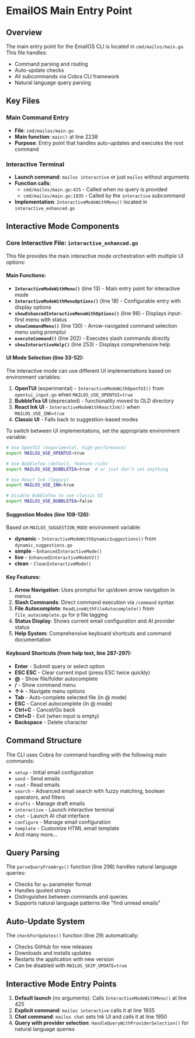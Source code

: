 # EmailOS Main Entry Point

## Overview

The main entry point for the EmailOS CLI is located in `cmd/mailos/main.go`. This file handles:
- Command parsing and routing
- Auto-update checks
- All subcommands via Cobra CLI framework
- Natural language query parsing

## Key Files

### Main Command Entry
- **File**: `cmd/mailos/main.go`
- **Main function**: `main()` at line 2238
- **Purpose**: Entry point that handles auto-updates and executes the root command

### Interactive Terminal
- **Launch command**: `mailos interactive` or just `mailos` without arguments
- **Function calls**: 
  - `cmd/mailos/main.go:425` - Called when no query is provided
  - `cmd/mailos/main.go:1935` - Called by the `interactive` subcommand
- **Implementation**: `InteractiveModeWithMenu()` located in `interactive_enhanced.go`

## Interactive Mode Components

### Core Interactive File: `interactive_enhanced.go`
This file provides the main interactive mode orchestration with multiple UI options:

#### Main Functions:
- **`InteractiveModeWithMenu()`** (line 13) - Main entry point for interactive mode
- **`InteractiveModeWithMenuOptions()`** (line 18) - Configurable entry with display options
- **`showEnhancedInteractiveMenuWithOptions()`** (line 98) - Displays input-first menu with status
- **`showCommandMenu()`** (line 130) - Arrow-navigated command selection menu using promptui
- **`executeCommand()`** (line 202) - Executes slash commands directly
- **`showInteractiveHelp()`** (line 253) - Displays comprehensive help

#### UI Mode Selection (line 33-52):
The interactive mode can use different UI implementations based on environment variables:
1. **OpenTUI** (experimental) - `InteractiveModeWithOpenTUI()` from `opentui_input.go` when `MAILOS_USE_OPENTUI=true`
2. **BubbleTea UI** (deprecated) - functionality moved to OLD directory
3. **React Ink UI** - `InteractiveModeWithReactInk()` when `MAILOS_USE_INK=true`
4. **Classic UI** - Falls back to suggestion-based modes

To switch between UI implementations, set the appropriate environment variable:
```bash
# Use OpenTUI (experimental, high-performance)
export MAILOS_USE_OPENTUI=true

# Use BubbleTea (default, feature-rich)
export MAILOS_USE_BUBBLETEA=true  # or just don't set anything

# Use React Ink (legacy)
export MAILOS_USE_INK=true

# Disable BubbleTea to use classic UI
export MAILOS_USE_BUBBLETEA=false
```

#### Suggestion Modes (line 108-126):
Based on `MAILOS_SUGGESTION_MODE` environment variable:
- **dynamic** - `InteractiveModeWithDynamicSuggestions()` from `dynamic_suggestions.go`
- **simple** - `EnhancedInteractiveMode()` 
- **live** - `EnhancedInteractiveModeV2()`
- **clean** - `CleanInteractiveMode()`

#### Key Features:
1. **Arrow Navigation**: Uses promptui for up/down arrow navigation in menus
2. **Slash Commands**: Direct command execution via `/command` syntax
3. **File Autocomplete**: `ReadLineWithFileAutocomplete()` from `file_autocomplete.go` for `@` file tagging
4. **Status Display**: Shows current email configuration and AI provider status
5. **Help System**: Comprehensive keyboard shortcuts and command documentation

#### Keyboard Shortcuts (from help text, line 287-297):
- **Enter** - Submit query or select option
- **ESC ESC** - Clear current input (press ESC twice quickly)
- **@** - Show file/folder autocomplete
- **/** - Show command menu
- **↑↓** - Navigate menu options
- **Tab** - Auto-complete selected file (in @ mode)
- **ESC** - Cancel autocomplete (in @ mode)
- **Ctrl+C** - Cancel/Go back
- **Ctrl+D** - Exit (when input is empty)
- **Backspace** - Delete character

## Command Structure

The CLI uses Cobra for command handling with the following main commands:
- `setup` - Initial email configuration
- `send` - Send emails
- `read` - Read emails  
- `search` - Advanced email search with fuzzy matching, boolean operators, and filters
- `drafts` - Manage draft emails
- `interactive` - Launch interactive terminal
- `chat` - Launch AI chat interface
- `configure` - Manage email configuration
- `template` - Customize HTML email template
- And many more...

## Query Parsing

The `parseQueryFromArgs()` function (line 298) handles natural language queries:
- Checks for `q=` parameter format
- Handles quoted strings
- Distinguishes between commands and queries
- Supports natural language patterns like "find unread emails"

## Auto-Update System

The `checkForUpdates()` function (line 29) automatically:
- Checks GitHub for new releases
- Downloads and installs updates
- Restarts the application with new version
- Can be disabled with `MAILOS_SKIP_UPDATE=true`

## Interactive Mode Entry Points

1. **Default launch** (no arguments): Calls `InteractiveModeWithMenu()` at line 425
2. **Explicit command**: `mailos interactive` calls it at line 1935  
3. **Chat command**: `mailos chat` sets Ink UI and calls it at line 1950
4. **Query with provider selection**: `HandleQueryWithProviderSelection()` for natural language queries
